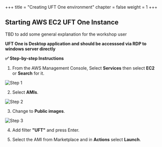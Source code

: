 +++
title = "Creating UFT One environment"
chapter = false
weight = 1
+++

## Starting AWS EC2 UFT One Instance

TBD to add some general explanation for the workshop user 



**UFT One is Desktop application and should be accesssed via RDP to windows server directly**

**:white_check_mark: Step-by-step Instructions**

1. From the AWS Management Console, Select **Services** then select **EC2** or **Search** for it. 

![Step 1](/images/20_Initiate_UFTOne_Instance/search-ec2.png)

2. Select **AMIs**.

![Step 2](/images/20_Initiate_UFTOne_Instance/Ec2_AMI.png)

3. Change to **Public images**.

![Step 3](/images/20_Initiate_UFTOne_Instance/ami_public.png)

4. Add filter **"UFT"** and press Enter. 

5. Select the AMI from Marketplace and in **Actions** select **Launch**.
